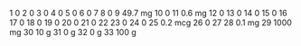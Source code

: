 1 0
2 0
3 0
4 0
5 0
6 0
7 
8 0
9 49.7 mg
10 0
11 0.6 mg
12 0
13 0
14 0
15 0
16 
17 0
18 0
19 0
20 0
21 0
22
23 0
24 0
25 0.2 mcg
26 0
27 
28 0.1 mg
29 1000 mg
30 10 g
31 0 g
32 0 g
33 100 g